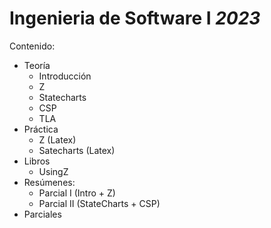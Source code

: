 # Ingenieria de Software I _2023_
Contenido:
- Teoría
    - Introducción
    - Z
    - Statecharts
    - CSP
    - TLA
- Práctica
    - Z (Latex)
    - Satecharts (Latex)
- Libros
    - UsingZ
- Resúmenes:
    - Parcial I (Intro + Z)
    - Parcial II (StateCharts + CSP)
- Parciales